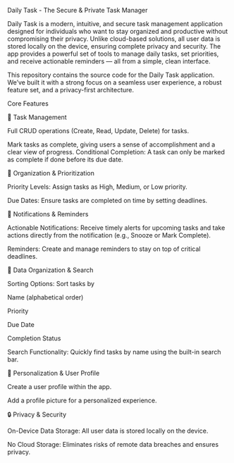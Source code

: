 Daily Task - The Secure & Private Task Manager

Daily Task is a modern, intuitive, and secure task management application designed for individuals who want to stay organized and productive without compromising their privacy. Unlike cloud-based solutions, all user data is stored locally on the device, ensuring complete privacy and security. The app provides a powerful set of tools to manage daily tasks, set priorities, and receive actionable reminders — all from a simple, clean interface.

This repository contains the source code for the Daily Task application. We’ve built it with a strong focus on a seamless user experience, a robust feature set, and a privacy-first architecture.

Core Features

📝 Task Management

Full CRUD operations (Create, Read, Update, Delete) for tasks.

Mark tasks as complete, giving users a sense of accomplishment and a clear view of progress.
Conditional Completion: A task can only be marked as complete if done before its due date.

📌 Organization & Prioritization

Priority Levels: Assign tasks as High, Medium, or Low priority.

Due Dates: Ensure tasks are completed on time by setting deadlines.

🔔 Notifications & Reminders

Actionable Notifications: Receive timely alerts for upcoming tasks and take actions directly from the notification (e.g., Snooze or Mark Complete).

Reminders: Create and manage reminders to stay on top of critical deadlines.

📂 Data Organization & Search

Sorting Options: Sort tasks by

Name (alphabetical order)

Priority

Due Date

Completion Status

Search Functionality: Quickly find tasks by name using the built-in search bar.

👤 Personalization & User Profile

Create a user profile within the app.

Add a profile picture for a personalized experience.

🔒 Privacy & Security

On-Device Data Storage: All user data is stored locally on the device.

No Cloud Storage: Eliminates risks of remote data breaches and ensures privacy.




